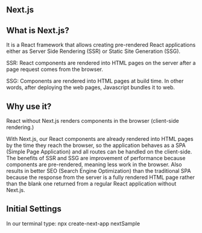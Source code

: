 ## Next.js 
## What is Next.js?
It is a React framework that allows creating pre-rendered React applications either as Server Side Rendering (SSR) or Static Site Generation (SSG).

SSR: React components are rendered into HTML pages on the server after a page request comes from the browser.

SSG: Components are rendered into HTML pages at build time. In other words, after deploying the web pages, Javascript bundles it to web.

## Why use it?
React without Next.js renders components in the browser (client-side rendering.)

With Next.js, our React components are already rendered into HTML pages by the time they reach the browser, so the application behaves as a SPA (Simple Page Application) and all routes can be handled on the client-side. The benefits of SSR and SSG are improvement of performance because components are pre-rendered, meaning less work in the browser. Also results in better SEO (Search Engine Optimization) than the traditional SPA because the response from the server is a fully rendered HTML page rather than the blank one returned from a regular React application without Next.js.

## Initial Settings
In our terminal type:
npx create-next-app nextSample
